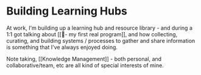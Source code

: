 # Building Learning Hubs

At work, I'm building up a learning hub and resource library - and during a 1:1 got talking about [[🌱- my first real program]], and how collecting, curating, and building systems / processes to gather and share information is something that I've always enjoyed doing.

Note taking, [[Knowledge Management]] - both personal, and collaborative/team, etc are all kind of special interests of mine.